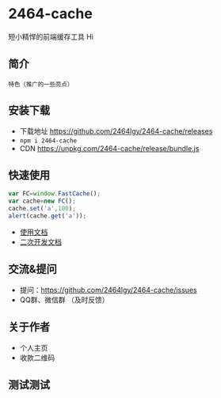 ﻿# 2464-cache
短小精悍的前端缓存工具
Hi
## 简介
    特色（推广的一些亮点）
## 安装下载
- 下载地址 https://github.com/2464lgy/2464-cache/releases
- `npm i 2464-cache`    
- CDN https://unpkg.com/2464-cache/release/bundle.js
## 快速使用
```js
var FC=window.FastCache();
var cache=new FC();
cache.set('a',100);
alert(cache.get('a'));
```
- [使用文档](./doc/use/README.md)
- [二次开发文档](./doc/dev/README.md)
## 交流&提问
- 提问：https://github.com/2464lgy/2464-cache/issues
- QQ群、微信群 （及时反馈）
## 关于作者
- 个人主页
- 收款二维码
## 测试测试
